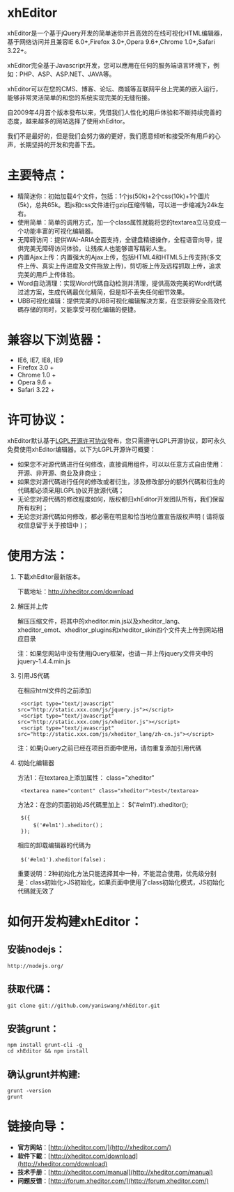 xhEditor
=================

xhEditor是一个基于jQuery开发的简单迷你并且高效的在线可视化HTML编辑器，基于网络访问并且兼容IE 6.0+,Firefox 3.0+,Opera 9.6+,Chrome 1.0+,Safari 3.22+。

xhEditor完全基于Javascript开发，您可以應用在任何的服务端语言环境下，例如：PHP、ASP、ASP.NET、JAVA等。

xhEditor可以在您的CMS、博客、论坛、商城等互联网平台上完美的嵌入运行，能够非常灵活简单的和您的系统实现完美的无缝衔接。

自2009年4月首个版本發布以来，凭借我们人性化的用戶体验和不断持续完善的态度，越来越多的网站选择了使用xhEditor。

我们不是最好的，但是我们会努力做的更好，我们愿意倾听和接受所有用戶的心声，长期坚持的开发和完善下去。


主要特点：
=================

* 精简迷你：初始加载4个文件，包括：1个js(50k)+2个css(10k)+1个圖片(5k)，总共65k。若js和css文件进行gzip压缩传输，可以进一步缩减为24k左右。
* 使用简单：简单的调用方式，加一个class属性就能将您的textarea立马变成一个功能丰富的可视化编辑器。
* 无障碍访问：提供WAI-ARIA全面支持，全键盘精细操作，全程语音向导，提供完美无障碍访问体验，让残疾人也能够谱写精彩人生。
* 内置Ajax上传：内置强大的Ajax上传，包括HTML4和HTML5上传支持(多文件上传、真实上传进度及文件拖放上传)，剪切板上传及远程抓取上传，追求完美的用戶上传体验。
* Word自动清理：实现Word代碼自动检测并清理，提供高效完美的Word代碼过滤方案，生成代碼最优化精简，但是却不丢失任何细节效果。
* UBB可视化编辑：提供完美的UBB可视化编辑解决方案，在您获得安全高效代碼存储的同时，又能享受可视化编辑的便捷。

兼容以下浏览器：
=================

* IE6, IE7, IE8, IE9
* Firefox 3.0 +
* Chrome 1.0 +
* Opera 9.6 +
* Safari 3.22 +

许可协议：
=================

xhEditor默认基于[LGPL开源许可协议](http://xheditor.com/license/lgpl.txt)發布，您只需遵守LGPL开源协议，即可永久免费使用xhEditor编辑器。以下为LGPL开源许可概要：

* 如果您不对源代碼进行任何修改，直接调用组件，可以以任意方式自由使用：开源、非开源、商业及非商业；
* 如果您对源代碼进行任何的修改或者衍生，涉及修改部分的额外代碼和衍生的代碼都必须采用LGPL协议开放源代碼；
* 无论您对源代碼的修改程度如何，版权都归xhEditor开发团队所有，我们保留所有权利；
* 无论您对源代碼如何修改，都必需在明显和恰当地位置宣告版权声明 ( 请将版权信息留于关于按钮中 )；

使用方法：
=================

1. 下載xhEditor最新版本。
 
	下載地址：http://xheditor.com/download

2. 解压并上传

	解压压缩文件，将其中的xheditor.min.js以及xheditor_lang、xheditor_emot、xheditor_plugins和xheditor_skin四个文件夹上传到网站相应目录

	注：如果您网站中没有使用jQuery框架，也请一并上传jquery文件夹中的jquery-1.4.4.min.js

3. 引用JS代碼

	在相应html文件的</head>之前添加

		<script type="text/javascript" src="http://static.xxx.com/js/jquery.js"></script>
		<script type="text/javascript" src="http://static.xxx.com/js/xheditor.js"></script>
		<script type="text/javascript" src="http://static.xxx.com/js/xheditor_lang/zh-cn.js"></script>

	注：如果jQuery之前已经在项目页面中使用，请勿重复添加引用代碼

4. 初始化编辑器

	方法1：在textarea上添加属性： class="xheditor"
		
		<textarea name="content" class="xheditor">test</textarea>

	方法2：在您的页面初始JS代碼里加上： $('#elm1').xheditor();

		$({
			$('#elm1').xheditor()；
		});

	相应的卸载编辑器的代碼为

		$('#elm1').xheditor(false)；


	重要说明：2种初始化方法只能选择其中一种，不能混合使用，优先级分别是：class初始化>JS初始化，如果页面中使用了class初始化模式，JS初始化代碼就无效了

如何开发构建xhEditor：
=================

安装nodejs：
-----------------

	http://nodejs.org/

获取代碼：
-----------------

	git clone git://github.com/yaniswang/xhEditor.git

安装grunt：
-----------------

	npm install grunt-cli -g
	cd xhEditor && npm install

确认grunt并构建:
-----------------

	grunt -version
	grunt


链接向导：
=================

* **官方网站**：[http://xheditor.com/](http://xheditor.com/)
* **软件下載**：[http://xheditor.com/download](http://xheditor.com/download)
* **技术手册**：[http://xheditor.com/manual](http://xheditor.com/manual)
* **问题反馈**：[http://forum.xheditor.com/](http://forum.xheditor.com/)